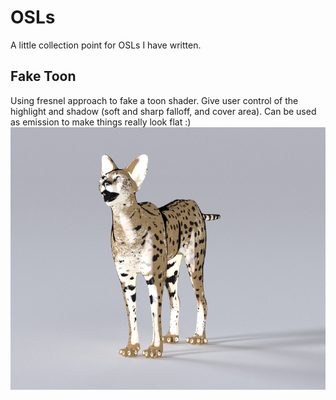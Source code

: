 # OSLs
A little collection point for OSLs I have written.

## Fake Toon
Using fresnel approach to fake a toon shader. 
Give user control of the highlight and shadow (soft and sharp falloff, and cover area). 
Can be used as emission to make things really look flat :)
![image](fakeToon.png)
